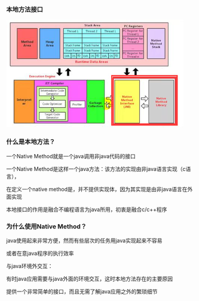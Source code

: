 ### 本地方法接口

![](picc/本地方法接口.png)





### 什么是本地方法？

一个Native Method就是一个java调用非java代码的接口

一个Native Method是这样一个java方法：该方法的实现由非java语言实现（c语言），



在定义一个native method是，并不提供实现体，因为其实现是由非java语言在外面实现



本地接口的作用是融合不编程语言为java所用，初衷是融合c/c++程序



### 为什么使用Native Method？

java使用起来非常方便，然而有些层次的任务用java实现起来不容易

或者在意java程序的执行效率



与java环境外交互：

有时java应用需要与java外面的环境交互，这时本地方法存在的主要原因

提供一个非常简单的接口，而且无需了解java应用之外的繁琐细节

















